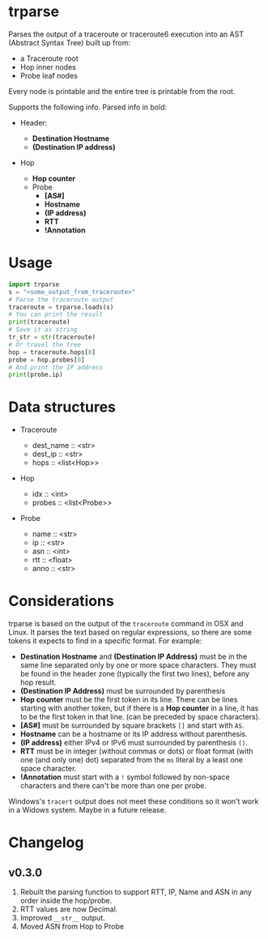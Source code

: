 # trparse

Parses the output of a traceroute or traceroute6 execution into an AST
(Abstract Syntax Tree) built up from:

-   a Traceroute root
-   Hop inner nodes
-   Probe leaf nodes

Every node is printable and the entire tree is printable from the root.

Supports the following info. Parsed info in bold:

- Header:
    - **Destination Hostname**
    - **(Destination IP address)**

- Hop
    - **Hop counter**
    - Probe
        - **[AS\#]**
        - **Hostname**
        - **(IP address)**
        - **RTT**
        - **!Annotation**

# Usage

```python
import trparse
s = "<some_output_from_traceroute>"
# Parse the traceroute output
traceroute = trparse.loads(s)
# You can print the result
print(traceroute)
# Save it as string
tr_str = str(traceroute) 
# Or travel the tree
hop = traceroute.hops[0]
probe = hop.probes[0]
# And print the IP address
print(probe.ip)
```

# Data structures

- Traceroute
    - dest_name :: \<str\>
    - dest_ip :: \<str\>
    - hops :: \<list\<Hop\>\>

- Hop
    - idx :: \<int\>
    - probes :: \<list\<Probe\>\>

- Probe
    - name :: \<str\>
    - ip :: \<str\>
    - asn :: \<int\>
    - rtt :: \<float\>
    - anno :: \<str\>

# Considerations

trparse is based on the output of the `traceroute` command in OSX and
Linux. It parses the text based on regular expressions, so there are
some tokens it expects to find in a specific format. For example:

-   **Destination Hostname** and **(Destination IP Address)** must be in
    the same line separated only by one or more space characters. They
    must be found in the header zone (typically the first two lines),
    before any hop result.
-   **(Destination IP Address)** must be surrounded by parenthesis
-   **Hop counter** must be the first token in its line. There can be
    lines starting with another token, but if there is a **Hop counter**
    in a line, it has to be the first token in that line. (can be
    preceded by space characters).
-   **[AS\#]** must be surrounded by square brackets `[]` and start with
    `AS`.
-   **Hostname** can be a hostname or its IP address without parenthesis.
-   **(IP address)** either IPv4 or IPv6 must surrounded by parenthesis
    `()`.
-   **RTT** must be in integer (without commas or dots) or float format
    (with one (and only one) dot) separated from the `ms` literal by a
    least one space character.
-   **!Annotation** must start with a `!` symbol followed by non-space
    characters and there can't be more than one per probe.

Windows's `tracert` output does not meet these conditions so it won't
work in a Widows system. Maybe in a future release.

# Changelog

## v0.3.0
1. Rebuilt the parsing function to support RTT, IP, Name and ASN in any order inside the hop/probe.
2. RTT values are now Decimal.
3. Improved `__str__` output.
4. Moved ASN from Hop to Probe
